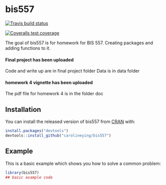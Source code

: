 
# bis557

  <!-- badges: start -->
  [![Travis build status](https://travis-ci.com/carolineying/bis557.svg?branch=master)](https://travis-ci.com/carolineying/bis557)
  <!-- badges: end -->
  
  <!-- badges: start -->
  [![Coveralls test coverage](https://coveralls.io/repos/github/carolineying/bis557/badge.svg)](https://coveralls.io/r/carolineying/bis557?branch=master)
  <!-- badges: end -->

The goal of bis557 is for homework for BIS 557. Creating packages and adding functions to it.

#### Final project has been uploaded
Code and write up are in final project folder
Data is in data folder

#### homework 4 vignette has been uploaded
The pdf file for homework 4 is in the folder doc

## Installation

You can install the released version of bis557 from [CRAN](https://CRAN.R-project.org) with:

``` r
install.packages("devtools")
devtools::install_github("carolineying/bis557")

```

## Example

This is a basic example which shows you how to solve a common problem:

``` r
library(bis557)
## basic example code
```


